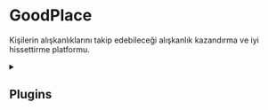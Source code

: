 # GoodPlace
Kişilerin alışkanlıklarını takip edebileceği alışkanlık kazandırma ve iyi hissettirme platformu.

<details>
    <summary><h2>Plugins</h2></summary>

The Flutter plugins used in this project are as follows:

### Core Packages
- **[cupertino_icons](https://pub.dev/packages/cupertino_icons)**
- **[google_fonts](https://pub.dev/packages/google_fonts)**

### UI Components
- **[gap](https://pub.dev/packages/gap)**
- **[carousel_slider](https://pub.dev/packages/carousel_slider)**
- **[toastification](https://pub.dev/packages/toastification)**
- **[skeletonizer](https://pub.dev/packages/skeletonizer)**
- **[table_calendar](https://pub.dev/packages/table_calendar)**
- **[flutter_slidable](https://pub.dev/packages/flutter_slidable)**

### State Management & Utilities
- **[provider](https://pub.dev/packages/provider)**
- **[shared_preferences](https://pub.dev/packages/shared_preferences)**
- **[intl](https://pub.dev/packages/intl)**
- **[dio](https://pub.dev/packages/dio)**
- **[email_validator](https://pub.dev/packages/email_validator)**

### Firebase Integration
- **[cloud_firestore](https://pub.dev/packages/cloud_firestore)**
- **[firebase_core](https://pub.dev/packages/firebase_core)**.
- **[firebase_auth](https://pub.dev/packages/firebase_auth)**
- **[google_sign_in](https://pub.dev/packages/google_sign_in)**
- **[firebase_messaging](https://pub.dev/packages/firebase_messaging)**

### Animations & Visuals
- **[lottie](https://pub.dev/packages/lottie)**
- **[flutter_animate](https://pub.dev/packages/flutter_animate)**
- **[animated_text_kit](https://pub.dev/packages/animated_text_kit)**

### Debugging
- **[logger](https://pub.dev/packages/logger)**

### Chat & AI Integration
- **[http](https://pub.dev/packages/http)**
- **[flutter_dotenv](https://pub.dev/packages/flutter_dotenv)**
- **[showcaseview](https://pub.dev/packages/showcaseview)**
- **[flutter_chat_bubble](https://pub.dev/packages/flutter_chat_bubble)**

### Other Utilities
- **[flutter_markdown](https://pub.dev/packages/flutter_markdown)**
- **[grock](https://pub.dev/packages/grock)**


## Usage

In order to run this project, you have to follow the steps below:

1. Clone the project:

   ```bash
   git clone https://github.com/havva-nur-ezginci/GoodPlace.git
   ```

2. Complete Firebase project setup for both **Android** & **iOS** platforms by going to the [Firebase console](https://console.firebase.google.com/).

3. For Android, replace your google-services.json file with an existing file. 

   ```bash
   android -> app -> google-services.json
   ```

4. For running on **iOS**, you have to do some configurations from Xcode. Follow the guide [here](https://firebase.flutter.dev/docs/messaging/apple-integration).

5. Get Flutter packages:

   ```bash
   flutter pub get
   ```

6. Run the app:

   ```bash
   flutter run
   ```
   
